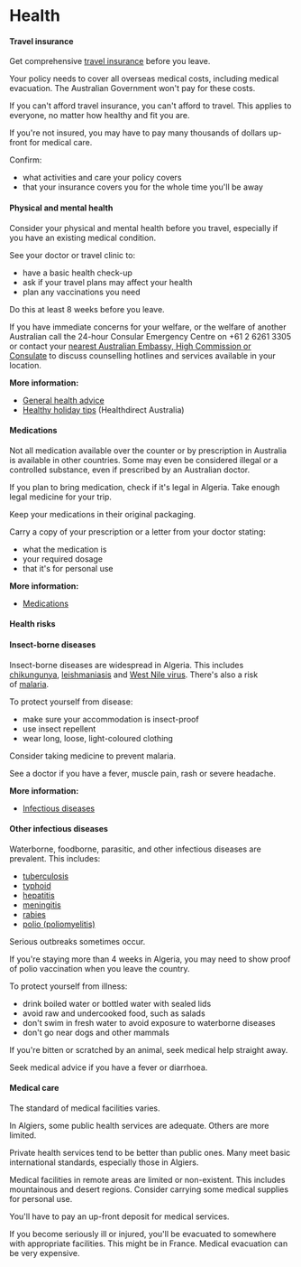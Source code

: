 # Health

#### Travel insurance

Get comprehensive [travel insurance](/node/149) before you leave.

Your policy needs to cover all overseas medical costs, including medical evacuation. The Australian Government won't pay for these costs.

If you can't afford travel insurance, you can't afford to travel. This applies to everyone, no matter how healthy and fit you are.

If you're not insured, you may have to pay many thousands of dollars up-front for medical care.

Confirm:

* what activities and care your policy covers
* that your insurance covers you for the whole time you'll be away

#### Physical and mental health

Consider your physical and mental health before you travel, especially if you have an existing medical condition.

See your doctor or travel clinic to:

* have a basic health check-up
* ask if your travel plans may affect your health
* plan any vaccinations you need

Do this at least 8 weeks before you leave.

If you have immediate concerns for your welfare, or the welfare of another Australian call the 24-hour Consular Emergency Centre on +61 2 6261 3305 or contact your [nearest Australian Embassy, High Commission or Consulate](https://www.dfat.gov.au/about-us/our-locations/missions/our-embassies-and-consulates-overseas) to discuss counselling hotlines and services available in your location.

**More information:**

* [General health advice](/before-you-go/health "Taking care of your health")
* [Healthy holiday tips](https://www.healthdirect.gov.au/healthy-holiday-tips-infographic) (Healthdirect Australia)

#### Medications

Not all medication available over the counter or by prescription in Australia is available in other countries. Some may even be considered illegal or a controlled substance, even if prescribed by an Australian doctor.

If you plan to bring medication, check if it's legal in Algeria. Take enough legal medicine for your trip.

Keep your medications in their original packaging.

Carry a copy of your prescription or a letter from your doctor stating:

* what the medication is
* your required dosage
* that it's for personal use

**More information:**

* [Medications](/before-you-go/health/medications "Medication and medical equipment")

#### Health risks

#### Insect-borne diseases

Insect-borne diseases are widespread in Algeria. This includes [chikungunya](https://www.who.int/news-room/fact-sheets/detail/chikungunya), [leishmaniasis](https://www.who.int/news-room/fact-sheets/detail/leishmaniasis) and [West Nile virus](https://www.who.int/news-room/fact-sheets/detail/west-nile-virus). There's also a risk of [malaria](https://www.who.int/news-room/fact-sheets/detail/malaria).

To protect yourself from disease:

* make sure your accommodation is insect-proof
* use insect repellent
* wear long, loose, light-coloured clothing

Consider taking medicine to prevent malaria.

See a doctor if you have a fever, muscle pain, rash or severe headache.

**More information:**

* [Infectious diseases](https://www.smartraveller.gov.au/node/348)

#### Other infectious diseases

Waterborne, foodborne, parasitic, and other infectious diseases are prevalent. This includes:

* [tuberculosis](https://www.who.int/news-room/fact-sheets/detail/tuberculosis)
* [typhoid](https://www.who.int/immunization/diseases/typhoid/en/)
* [hepatitis](https://www.who.int/hepatitis/en/)
* [meningitis](https://www.who.int/emergencies/diseases/meningitis/en/)
* [rabies](https://www.who.int/news-room/fact-sheets/detail/rabies)
* [polio (poliomyelitis)](https://www.who.int/news-room/fact-sheets/detail/poliomyelitis)

Serious outbreaks sometimes occur.

If you're staying more than 4 weeks in Algeria, you may need to show proof of polio vaccination when you leave the country.

To protect yourself from illness:

* drink boiled water or bottled water with sealed lids
* avoid raw and undercooked food, such as salads
* don't swim in fresh water to avoid exposure to waterborne diseases
* don't go near dogs and other mammals

If you're bitten or scratched by an animal, seek medical help straight away.

Seek medical advice if you have a fever or diarrhoea.

#### Medical care

The standard of medical facilities varies.

In Algiers, some public health services are adequate. Others are more limited.

Private health services tend to be better than public ones. Many meet basic international standards, especially those in Algiers.

Medical facilities in remote areas are limited or non-existent. This includes mountainous and desert regions. Consider carrying some medical supplies for personal use.

You'll have to pay an up-front deposit for medical services.

If you become seriously ill or injured, you'll be evacuated to somewhere with appropriate facilities. This might be in France. Medical evacuation can be very expensive.